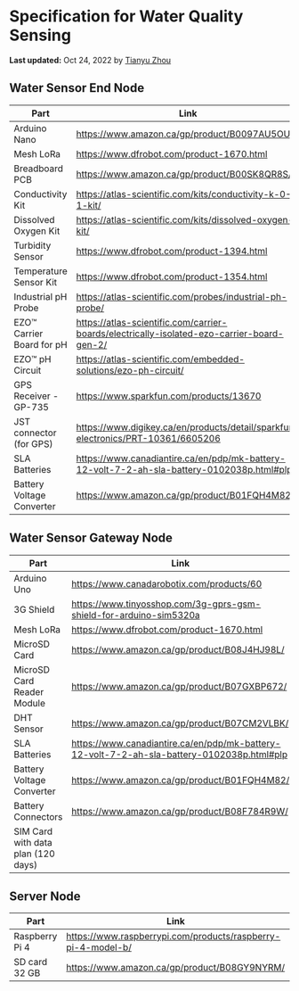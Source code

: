 # Specification for Water Quality Sensing 

**Last updated:** Oct 24, 2022 by [Tianyu Zhou](https://gitlab.cas.mcmaster.ca/KrunkZhou)

## Water Sensor End Node

| Part                    | Link                                                               |
| ----------------------- | ------------------------------------------------------------------ |
| Arduino Nano            | https://www.amazon.ca/gp/product/B0097AU5OU/                       |
| Mesh LoRa               | https://www.dfrobot.com/product-1670.html                          |
| Breadboard PCB          | https://www.amazon.ca/gp/product/B00SK8QR8S/                       |
| Conductivity Kit        | https://atlas-scientific.com/kits/conductivity-k-0-1-kit/          |
| Dissolved Oxygen Kit    | https://atlas-scientific.com/kits/dissolved-oxygen-kit/            |
| Turbidity Sensor        | https://www.dfrobot.com/product-1394.html                          |
| Temperature Sensor Kit  | https://www.dfrobot.com/product-1354.html                          |
| Industrial pH Probe     | https://atlas-scientific.com/probes/industrial-ph-probe/           |
| EZO™ Carrier Board for pH | https://atlas-scientific.com/carrier-boards/electrically-isolated-ezo-carrier-board-gen-2/ |
| EZO™ pH Circuit         | https://atlas-scientific.com/embedded-solutions/ezo-ph-circuit/    |
| GPS Receiver - GP-735   | https://www.sparkfun.com/products/13670                            |
| JST connector (for GPS) | https://www.digikey.ca/en/products/detail/sparkfun-electronics/PRT-10361/6605206 |
| SLA Batteries           | https://www.canadiantire.ca/en/pdp/mk-battery-12-volt-7-2-ah-sla-battery-0102038p.html#plp |
| Battery Voltage Converter | https://www.amazon.ca/gp/product/B01FQH4M82/                     |

## Water Sensor Gateway Node

| Part                                        | Link                                                                             |
| ------------------------------------------- | -------------------------------------------------------------------------------- |
| Arduino Uno                                 | https://www.canadarobotix.com/products/60                                        |
| 3G Shield                                   | https://www.tinyosshop.com/3g-gprs-gsm-shield-for-arduino-sim5320a               |
| Mesh LoRa                                   | https://www.dfrobot.com/product-1670.html                                        |
| MicroSD Card                                | https://www.amazon.ca/gp/product/B08J4HJ98L/                                     |
| MicroSD Card Reader Module                  | https://www.amazon.ca/gp/product/B07GXBP672/                                     |
| DHT Sensor                                  | https://www.amazon.ca/gp/product/B07CM2VLBK/                                     |
| SLA Batteries                               | https://www.canadiantire.ca/en/pdp/mk-battery-12-volt-7-2-ah-sla-battery-0102038p.html#plp |
| Battery Voltage Converter                   | https://www.amazon.ca/gp/product/B01FQH4M82/                                     |
| Battery Connectors                          | https://www.amazon.ca/gp/product/B08F784R9W/                                     |
| SIM Card with data plan (120 days)          |                                                                                  |

## Server Node

| Part           | Link                                                         |
| -------------- | ------------------------------------------------------------ |
| Raspberry Pi 4 | https://www.raspberrypi.com/products/raspberry-pi-4-model-b/ |
| SD card 32 GB  | https://www.amazon.ca/gp/product/B08GY9NYRM/                 |
